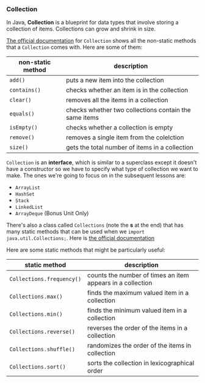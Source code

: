 <!-- # [Link to video.]() -->

### Collection

In Java, **Collection** is a blueprint for data types that involve storing a collection of items. Collections can grow and shrink in size.

[The official documentation](https://docs.oracle.com/javase/8/docs/api/java/util/Collection.html) for `Collection` shows all the non-static methods that a `Collection` comes with. Here are some of them:

| non-static method | description | 
| --- | --- |
| `add()` | puts a new item into the collection |
| `contains()` | checks whether an item is in the collection |
| `clear()` | removes all the items in a collection|
| `equals()`| checks whether two collections contain the same items|
| `isEmpty()` | checks whether a collection is empty |
| `remove()` | removes a single item from the colelction |
| `size()` | gets the total number of items in a collection |

`Collection` is an **interface**, which is similar to a superclass except it doesn't have a constructor so we have to specify what type of collection we want to make. The ones we're going to focus on in the subsequent lessons are:

* `ArrayList`
* `HashSet`
* `Stack`
* `LinkedList`
* `ArrayDeque` (Bonus Unit Only)

There's also a class called `Collections` (note the **s** at the end) that has many static methods that can be used when we `import java.util.Collections;`. Here is [the official documentation](https://docs.oracle.com/javase/8/docs/api/java/util/Collections.html)

Here are some static methods that might be particularly useful:

| static method | description |
| --- | --- |
| `Collections.frequency()` | counts the number of times an item appears in a collection |
| `Collections.max()` | finds the maximum valued item in a collection |
| `Collections.min()` | finds the minimum valued item in a collection |
| `Collections.reverse()` | reverses the order of the items in a collection |
| `Collections.shuffle()` | randomizes the order of the items in collection |
| `Collections.sort()` | sorts the collection in lexicographical order |
